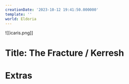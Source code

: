 ```yaml
---
creationDate: '2023-10-12 19:41:50.000000'
template: ''
world: Eldoria
---
```

![[icaris.png]]

# Title: The Fracture / Kerresh



# Extras

